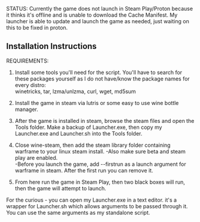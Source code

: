 STATUS:
Currently the game does not launch in Steam Play/Proton because it thinks it's offline and is unable to download the Cache Manifest. My launcher is able to update and launch the game as needed, just waiting on this to be fixed in proton.  

## Installation Instructions

REQUIREMENTS:  

1. Install some tools you'll need for the script. You'll have to search for these packages yourself as I do not have/know the package names for every distro:  
winetricks, tar, lzma/unlzma, curl, wget, md5sum

2. Install the game in steam via lutris or some easy to use wine bottle manager. 

3. After the game is installed in steam, browse the steam files and open the Tools folder. Make a backup of Launcher.exe, then copy my Launcher.exe and Launcher.sh into the Tools folder.  

4. Close wine-steam, then add the steam library folder containing warframe to your linux steam install. 
-Also make sure beta and steam play are enabled.  
-Before you launch the game, add --firstrun as a launch argument for warframe in steam. After the first run you can remove it.  

5. From here run the game in Steam Play, then two black boxes will run, then the game will attempt to launch.  

For the curious - you can open my Launcher.exe in a text editor. it's a wrapper for Launcher.sh which allows arguments to be passed through it. You can use the same arguments as my standalone script.  
